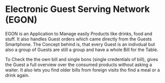# Electronic Guest Serving Network (EGON)
EGON is an Application to Manage easily Products like drinks, food and stuff. 
It also handles Guest orders which came directly from the Guests Smartphone. The Concept behind is, that every Guest is an 
indivdual but also a group of Guests are still a group and have a whole Bill for the Table.

To Check the the own bill and single bons (single credentials of bill), gives the Guest a full overview over the consumed products without asking a waiter. It also lets you find older bills from foreign visits tho find a meal or a drink again.
